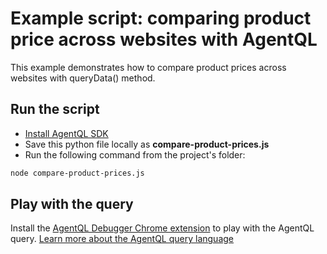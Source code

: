 # Example script: comparing product price across websites with AgentQL

This example demonstrates how to compare product prices across websites with queryData() method.

## Run the script

- [Install AgentQL SDK](https://docs.agentql.com/installation/sdk-installation)
- Save this python file locally as **compare-product-prices.js**
- Run the following command from the project's folder:

```bash
node compare-product-prices.js
```

## Play with the query

Install the [AgentQL Debugger Chrome extension](https://docs.agentql.com/installation/chrome-extension-installation) to play with the AgentQL query. [Learn more about the AgentQL query language](https://docs.agentql.com/agentql-query/query-intro)
